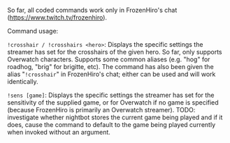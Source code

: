 So far, all coded commands work only in FrozenHiro's chat (https://www.twitch.tv/frozenhiro).

Command usage:

`!crosshair / !crosshairs <hero>`: Displays the specific settings the streamer has set for the crosshairs of the given hero. So far, only supports Overwatch characters. Supports some common aliases (e.g. "hog" for roadhog, "brig" for brigitte, etc). The command has also been given the alias "`!crosshair`" in FrozenHiro's chat; either can be used and will work identically.

`!sens [game]`: Displays the specific settings the streamer has set for the sensitivity of the supplied game, or for Overwatch if no game is specified (because FrozenHiro is primarily an Overwatch streamer). TODO: investigate whether nightbot stores the current game being played and if it does, cause the command to default to the game being played currently when invoked without an argument.
